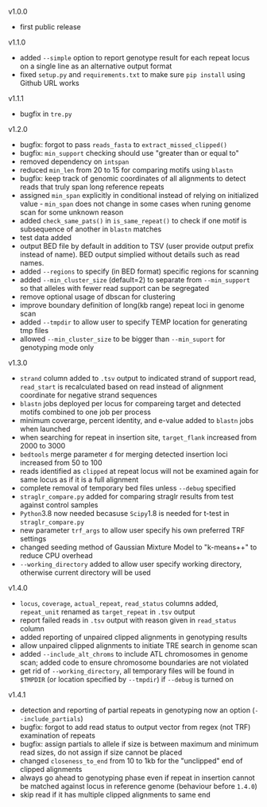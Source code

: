 v1.0.0
- first public release

v1.1.0
- added `--simple` option to report genotype result for each repeat locus on a single line as an alternative output format
- fixed `setup.py` and `requirements.txt` to make sure `pip install` using Github URL works

v1.1.1
- bugfix in `tre.py`

v1.2.0
- bugfix: forgot to pass `reads_fasta` to `extract_missed_clipped()`
- bugfix: `min_support` checking should use "greater than or equal to"
- removed dependency on `intspan`
- reduced `min_len` from 20 to 15 for comparing motifs using `blastn`
- bugfix: keep track of genomic coordinates of all alignments to detect reads that truly span long reference repeats
- assigned `min_span` explicitly in conditional instead of relying on initialized value - `min_span` does not change in some cases when runing genome scan for some unknown reason
- added `check_same_pats()` in `is_same_repeat()` to check if one motif is subsequence of another in `blastn` matches
- test data added
- output BED file by default in addition to TSV (user provide output prefix instead of name). BED output simplied without details such as read names.
- added `--regions` to specify (in BED format) specific regions for scanning
- added `--min_cluster_size` (default=2) to separate from `--min_support` so that alleles with fewer read support can be segregated
- remove optional usage of dbscan for clustering
- improve boundary definition of long(kb range) repeat loci in genome scan
- added `--tmpdir` to allow user to specify TEMP location for generating tmp files
- allowed `--min_cluster_size` to be bigger than `--min_suport` for genotyping mode only

v1.3.0
- `strand` column added to `.tsv` output to indicated strand of support read, `read_start` is recalculated based on read instead of alignment coordinate for negative strand sequences
- `blastn` jobs deployed per locus for compareing target and detected motifs combined to one job per process
- minimum coverarge, percent identity, and e-value added to `blastn` jobs when launched
- when searching for repeat in insertion site, `target_flank` increased from 2000 to 3000
- `bedtools` merge parameter `d` for merging detected insertion loci increased from 50 to 100
- reads identified as `clipped` at repeat locus will not be examined again for same locus as if it is a full alignment
- complete removal of temporary bed files unless `--debug` specified
- `straglr_compare.py` added for comparing straglr results from test against control samples
- `Python`3.8 now needed becasuse `Scipy`1.8 is needed for t-test in `straglr_compare.py`
- new parameter `trf_args` to allow user specify his own preferred TRF settings
- changed seeding method of Gaussian Mixture Model to "k-means++" to reduce CPU overhead
- `--working_directory` added to allow user specify working directory, otherwise current directory will be used

v1.4.0
- `locus`, `coverage`, `actual_repeat`, `read_status` columns added, `repeat_unit` renamed as `target_repeat` in `.tsv` output 
- report failed reads in `.tsv` output with reason given in `read_status` column
- added reporting of unpaired clipped alignments in genotyping results
- allow unpaired clipped alignments to initiate TRE search in genome scan
- added `--include_alt_chroms` to include ATL chromosomes in genome scan; added code to ensure chromosome boundaries are not violated
- get rid of `--working_directory`, all temporary files will be found in `$TMPDIR` (or location specified by `--tmpdir`) if `--debug` is turned on

v1.4.1
- detection and reporting of partial repeats in genotyping now an option (`--include_partials`)
- bugfix: forgot to add read status to output vector from regex (not TRF) examination of repeats
- bugfix: assign partials to allele if size is between maximum and minimum read sizes, do not assign if size cannot be placed
- changed `closeness_to_end` from 10 to 1kb for the "unclipped" end of clipped alignments
- always go ahead to genotyping phase even if repeat in insertion cannot be matched against locus in reference genome (behaviour before `1.4.0`)
- skip read if it has multiple clipped alignments to same end
